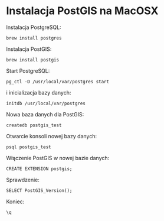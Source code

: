 # Instalacja PostGIS na MacOSX

Instalacja PostgreSQL:

```shell
brew install postgres
```

Instalacja PostGIS:

```shell
brew install postgis
```

Start PostgreSQL:

```shell
pg_ctl -D /usr/local/var/postgres start
```

i inicializacja bazy danych:

```shell
initdb /usr/local/var/postgres
```

Nowa baza danych dla PostGIS:

```shell
createdb postgis_test
```

Otwarcie konsoli nowej bazy danych:

```shell
psql postgis_test
```

Włączenie PostGIS w nowej bazie danych:

```shell
CREATE EXTENSION postgis;
```

Sprawdzenie:

```shell
SELECT PostGIS_Version();
```

Koniec:

```shell
\q
```
